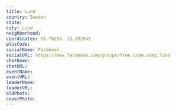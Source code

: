 ```yaml
---
title: Lund
country: Sweden
state: 
city: Lund
neighborhood: 
coordinates: 55.70293, 13.192945
plusCode:
socialName: Facebook
socialURL: https://www.facebook.com/groups/free.code.camp.lund
chatName:
chatURL:
eventName:
eventURL:
leaderName:
leaderURL:
oldPhoto: 
coverPhoto:
---
```

